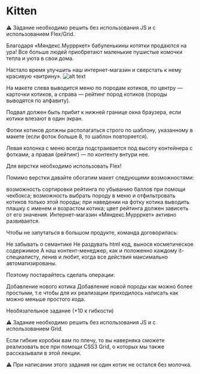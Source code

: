 # Kitten
 ⚠️ Задание необходимо решить без использования JS и с использованием Flex/Grid.

Благодаря «Мяндекс.Муррркет» бабуленькины котятки продаются на ура! Все больше людей приобретают маленькие пушистые комочки тепла и уюта в свои дома.

Настало время улучшить наш интернет-магазин и сверстать к нему красивую «витрину».
![alt text](https://i.imgur.com/pQfjWlS.png)


На макете слева выводится меню по породам котиков, по центру — карточки котиков, а справа — рейтинг пород котиков (породы выводятся по алфавиту).

Подвал должен быть прибит к нижней границе окна браузера, если котики влезают в один экран.

Фотки котиков должны располагаться строго по шаблону, указанному в макете (если фоток больше 8, то шаблон повторяется).

Левая колонка с меню всегда подстраивается под высоту контейнера с фотками, а правая (рейтинг) — по контенту внтури нее.

Для верстки необходимо использовать Flex!

Помимо верстки давайте обогатим макет следующими возможностями:

возможность сортировки рейтинга по убыванию баллов при помощи чекбокса;
возможность выбрать породу в меню и отфильтровать котиков только этой породы;
при наведении на фотку котика выводить плашку с именем и возрастом котика;
цвет рейтинга должен зависеть от его значения.
Интернет-магазин «Мяндекс.Муррркет» активно развивается.

Чтобы не запутаться в большом продукте, команда договорилась:

Не забывать о семантике
Не раздувать html код, вынося косметическое содержимое
А наш контент-менеджер, как и положенно каждому it-специалисту, ленив и любит, когда все действия максимально автоматизированы.

Поэтому постарайтесь сделать операции:

Добавление нового котика
Добавление новой породы
как можно более простыми, т.е чтобы для их реализации приходилось написать как можно меньше простого кода.

Необязательное задание (+10 к гибкости)

⚠️ Задание необходимо решить без использования JS и с использованием Grid.

Если гибкие коробки вам по плечу, то вы наверняка сможете реализовать все при помощи CSS3 Grid, о которых мы также рассказывали в этой лекции.


⚠️ При написании этого задания ни один котик не остался без молочка.


